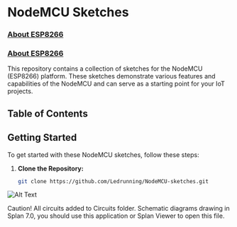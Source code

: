 # NodeMCU Sketches

### [About ESP8266](https://www.espressif.com/en/products/socs/esp8266)

### [About ESP8266](https://en.wikipedia.org/wiki/NodeMCU#:~:text=NodeMCU%20is%20a%20low%2Dcost,NodeMCU%20DEVKIT%201.0)

This repository contains a collection of sketches for the NodeMCU (ESP8266) platform. These sketches demonstrate various features and capabilities of the NodeMCU and can serve as a starting point for your IoT projects.

## Table of Contents

## Getting Started

To get started with these NodeMCU sketches, follow these steps:

1. **Clone the Repository:**

   ```bash
   git clone https://github.com/Ledrunning/NodeMCU-sketches.git


![Alt Text](https://habrastorage.org/webt/5b/3d/mv/5b3dmvnnppashyzo2100dc_wjsm.png)


Caution! All circuits added to Circuits folder. Schematic diagrams drawing in Splan 7.0, you should use this application or Splan Viewer to open this file.
